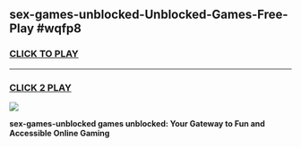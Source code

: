 
## sex-games-unblocked-Unblocked-Games-Free-Play #wqfp8
<h3>
<a href="https://us.freeplayer.one?title=sex-games-unblocked&ref=9M">CLICK TO PLAY</a></h3>
<hr>

<h3>
<a href="https://us.freeplayer.one?title=sex-games-unblocked&ref=9M">CLICK 2 PLAY</a>
  
</h3>

<a href="https://us.freeplayer.one?title=sex-games-unblocked&ref=9M"><img src="https://clearcache.store/games.png"></a>


**sex-games-unblocked games unblocked: Your Gateway to Fun and Accessible Online Gaming**
